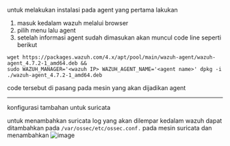 untuk melakukan instalasi pada agent yang pertama lakukan
1. masuk kedalam wazuh melalui browser
2. pilih menu lalu agent
3. setelah informasi agent sudah dimasukan akan muncul code line seperti berikut
```
wget https://packages.wazuh.com/4.x/apt/pool/main/wazuh-agent/wazuh-agent_4.7.2-1_amd64.deb &&
sudo WAZUH_MANAGER='<wazuh IP> WAZUH_AGENT_NAME='<agent name>' dpkg -i ./wazuh-agent_4.7.2-1_amd64.deb

```
code tersebut di pasang pada mesin yang akan dijadikan agent

-------------------------------------------------------------------------------------------------
konfigurasi tambahan untuk suricata

untuk menambahkan suricata log yang akan dilempar kedalam wazuh dapat ditambahkan pada ```/var/ossec/etc/ossec.conf.``` pada mesin suricata dan menambahkan 
![image](https://github.com/user-attachments/assets/281ca988-1707-47dc-bc04-37b8ef8c68e9)
